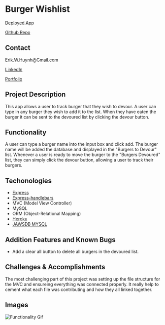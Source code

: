 # Burger Wishlist

[Deployed App](https://afternoon-headland-29975.herokuapp.com/)

[Github Repo](https://github.com/E-Huynh/burger-wishlist)

## Contact

Erik.W.Huynh@Gmail.com

[LinkedIn](https://www.linkedin.com/in/erik-huynh-228321196/)

[Portfolio](https://e-huynh.github.io/portfolio-gram/)

## Project Description
This app allows a user to track burger that they wish to devour. A user can type in any burger they wish to add it to the list. When they have eaten the burger it can be sent to the devoured list by clicking the devour button. 
## Functionality
A user can type a burger name into the input box and click add. The burger name will be added the database and displayed in the "Burgers to Devour" list. Whenever a user is ready to move the burger to the "Burgers Devoured" list, they can simply click the devour button, allowing a user to track their burgers.  
## Techonologies
  * [Express](https://expressjs.com/)
  * [Express-handlebars](https://handlebarsjs.com/)
  * MVC (Model View Controller)
  * MySQL
  * ORM (Object-Relational Mapping)
  * [Heroku](https://afternoon-headland-29975.herokuapp.com/)
  * [JAWSDB MYSQL](https://elements.heroku.com/addons/jawsdb)
## Addition Features and Known Bugs
  * Add a clear all button to delete all burgers in the devoured list.
## Challenges & Accomplishments
The most challenging part of this project was setting up the file structure for the MVC and ensureing everything was connected properly. It really help to cement what each file was contributing and how they all linked together.
## Images
![Functionality Gif](https://github.com/E-Huynh/burger-wishlist/blob/master/public/assets/Burger%20Wishlist%20GIF.gif?raw=true)

